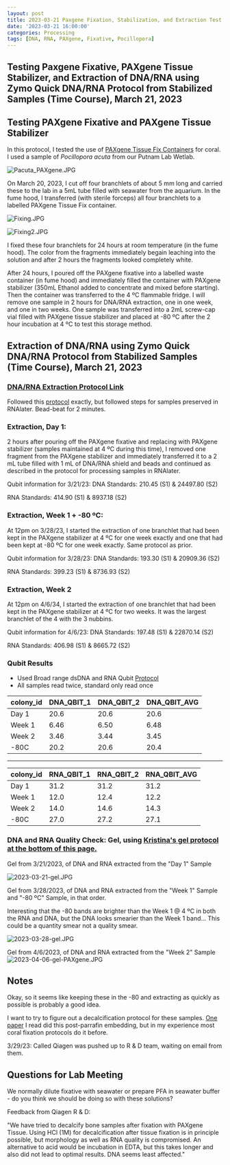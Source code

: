 ```yaml
---
layout: post
title: 2023-03-21 Paxgene Fixation, Stabilization, and Extraction Test
date: '2023-03-21 16:00:00'
categories: Processing
tags: [DNA, RNA, PAXgene, Fixative, Pocillopora]
---
```


## Testing Paxgene Fixative, PAXgene Tissue Stabilizer, and Extraction of DNA/RNA using Zymo Quick DNA/RNA Protocol from Stabilized Samples (Time Course), March 21, 2023

## Testing PAXgene Fixative and PAXgene Tissue Stabilizer

In this protocol, I tested the use of [PAXgene Tissue Fix Containers](https://www.preanalytix.com/products/tissue/fixation-stabilization/paxgene-tissue-fix-container/US?cHash=359b54c939cac03cdaad44c02dd2cb61) for coral. I used a sample of *Pocillopora acuta* from our Putnam Lab Wetlab.

![Pacuta_PAXgene.JPG](https://github.com/zdellaert/ZD_Putnam_Lab_Notebook/blob/master/images/PAXgene/Pacuta_PAXgene.JPG?raw=true)

On March 20, 2023, I cut off four branchlets of about 5 mm long and carried these to the lab in a 5mL tube filled with seawater from the aquarium. In the fume hood, I transferred (with sterile forceps) all four branchlets to a labelled PAXgene Tissue Fix container.

![Fixing.JPG](https://github.com/zdellaert/ZD_Putnam_Lab_Notebook/blob/master/images/PAXgene/Fixing.JPG?raw=true)

![Fixing2.JPG](https://github.com/zdellaert/ZD_Putnam_Lab_Notebook/blob/master/images/PAXgene/Fixing2.JPG?raw=true)

I fixed these four branchlets for 24 hours at room temperature (in the fume hood). The color from the fragments immediately begain leaching into the solution and after 2 hours the fragments looked completely white.

After 24 hours, I poured off the PAXgene fixative into a labelled waste container (in fume hood) and immediately filled the container with PAXgene stabilizer (350mL Ethanol added to concentrate and mixed before starting). Then the container was transferred to the 4 ºC flammable fridge. I will remove one sample in 2 hours for DNA/RNA extraction, one in one week, and one in two weeks. One sample was transferred into a 2mL screw-cap vial filled with PAXgene tissue stabilizer and placed at -80 ºC after the 2 hour incubation at 4 ºC to test this storage method.

## Extraction of DNA/RNA using Zymo Quick DNA/RNA Protocol from Stabilized Samples (Time Course), March 21, 2023

### [DNA/RNA Extraction Protocol Link](https://zdellaert.github.io/ZD_Putnam_Lab_Notebook/Protocols_Zymo_Quick_DNA_RNA_Miniprep_Plus/)

Followed this [protocol](https://zdellaert.github.io/ZD_Putnam_Lab_Notebook/Protocols_Zymo_Quick_DNA_RNA_Miniprep_Plus/) exactly, but followed steps for samples preserved in RNAlater. Bead-beat for 2 minutes.

### Extraction, Day 1:

2 hours after pouring off the PAXgene fixative and replacing with PAXgene stabilizer (samples maintained at 4 ºC during this time), I removed one fragment from the PAXgene stabilizer and immediately transferred it to a 2 mL tube filled with 1 mL of DNA/RNA shield and beads and continued as described in the protocol for processing samples in RNAlater.

Qubit information for 3/21/23:
 DNA Standards: 210.45 (S1) & 24497.80 (S2)

 RNA Standards: 414.90 (S1) & 8937.18 (S2)

### Extraction, Week 1 + -80 ºC:

At 12pm on 3/28/23, I started the extraction of one branchlet that had been kept in the PAXgene stabilizer at 4 ºC for one week exactly and one that had been kept at -80 ºC for one week exactly. Same protocol as prior.

Qubit information for 3/28/23:
 DNA Standards: 193.30 (S1) & 20909.36 (S2)

 RNA Standards: 399.23 (S1) & 8736.93 (S2)


### Extraction, Week 2

At 12pm on 4/6/34, I started the extraction of one branchlet that had been kept in the PAXgene stabilizer at 4 ºC for two weeks. It was the largest branchlet of the 4 with the 3 nubbins.

Qubit information for 4/6/23:
 DNA Standards: 197.48 (S1) & 22870.14 (S2)

 RNA Standards: 406.98 (S1) & 8665.72 (S2)


### Qubit Results

- Used Broad range dsDNA and RNA Qubit [Protocol](https://zdellaert.github.io/ZD_Putnam_Lab_Notebook/Qubit-Protocol/)
- All samples read twice, standard only read once

| colony_id | DNA_QBIT_1 | DNA_QBIT_2 | DNA_QBIT_AVG |
|-----------|------------|------------|--------------|
| Day 1     | 20.6       | 20.6       | 20.6         |
| Week 1    | 6.46       | 6.50       | 6.48         |
| Week 2    | 3.46       | 3.44       | 3.45         |
| -80C      | 20.2       | 20.6       | 20.4         |

-----

| colony_id | RNA_QBIT_1 | RNA_QBIT_2 | RNA_QBIT_AVG |
|-----------|------------|------------|--------------|
| Day 1     | 31.2       | 31.2       | 31.2         |
| Week 1    | 12.0       | 12.4       | 12.2         |
| Week 2    | 14.0       | 14.6       | 14.3         |
| -80C      | 27.0       | 27.2       | 27.1         |

### DNA and RNA Quality Check: Gel, using [Kristina's gel protocol at the bottom of this page.](https://zdellaert.github.io/ZD_Putnam_Lab_Notebook/Protocols_Zymo_Quick_DNA_RNA_Miniprep_Plus/)

Gel from 3/21/2023, of DNA and RNA extracted from the "Day 1" Sample

![2023-03-21-gel.JPG](https://github.com/zdellaert/ZD_Putnam_Lab_Notebook/blob/master/images/gels/2023-03-21-gel.JPG?raw=true)


Gel from 3/28/2023, of DNA and RNA extracted from the "Week 1" Sample and "-80 ºC" Sample, in that order.

Interesting that the -80 bands are brighter than the Week 1 @ 4 ºC in both the RNA and DNA, but the DNA looks smearier than the Week 1 band... This could be a quantity smear not a quality smear.

![2023-03-28-gel.JPG](https://github.com/zdellaert/ZD_Putnam_Lab_Notebook/blob/master/images/gels/2023-03-28-gel.JPG?raw=true) 

Gel from 4/6/2023, of DNA and RNA extracted from the "Week 2" Sample
![2023-04-06-gel-PAXgene.JPG](https://github.com/zdellaert/ZD_Putnam_Lab_Notebook/blob/master/images/gels/2023-04-06-gel-PAXgene.JPG?raw=true)

## Notes

Okay, so it seems like keeping these in the -80 and extracting as quickly as possible is probably a good idea. 

I want to try to figure out a decalcification protocol for these samples. [One paper](https://www.ncbi.nlm.nih.gov/pmc/articles/PMC3218013/) I read did this post-parrafin embedding, but in my experience most coral fixation protocols do it before.

3/29/23: Called Qiagen was pushed up to R & D team, waiting on email from them.

## Questions for Lab Meeting

We normally dilute fixative with seawater or prepare PFA in seawater buffer - do you think we should be doing so with these solutions?

Feedback from Qiagen R & D: 

"We have tried to decalcify bone samples after fixation with PAXgene Tissue. Using HCl (1M) for decalcification after tissue fixation is in principle possible, but morphology as well as RNA quality is compromised. An alternative to acid would be incubation in EDTA, but this takes longer and also did not lead to optimal results. DNA seems least affected."